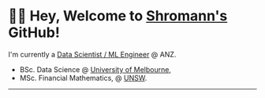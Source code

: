# 👋🏼  Hey, Welcome to [Shromann's](https://www.linkedin.com/in/shromannmajumder/) GitHub!

I'm currently a [Data Scientist / ML Engineer](https://www.linkedin.com/in/shromannmajumder/) @ ANZ.

- BSc. Data Science @ [University of Melbourne](https://study.unimelb.edu.au/find/courses/major/data-science/),
- MSc. Financial Mathematics, @ [UNSW](https://www.unsw.edu.au/study/postgraduate/master-of-financial-mathematics/).
---

